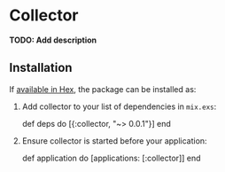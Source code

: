 # Collector

**TODO: Add description**

## Installation

If [available in Hex](https://hex.pm/docs/publish), the package can be installed as:

  1. Add collector to your list of dependencies in `mix.exs`:

        def deps do
          [{:collector, "~> 0.0.1"}]
        end

  2. Ensure collector is started before your application:

        def application do
          [applications: [:collector]]
        end
